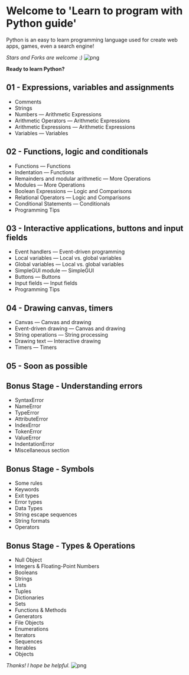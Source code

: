 # Welcome to 'Learn to program with Python guide'
Python is an easy to learn programming language used for create web apps, games, even a search engine!

*Stars and Forks are welcome :)*
![png](python-logo.png)

**Ready to learn Python?**

01 - Expressions, variables and assignments
-------
- Comments
- Strings
- Numbers — Arithmetic Expressions
- Arithmetic Operators — Arithmetic Expressions
- Arithmetic Expressions — Arithmetic Expressions
- Variables — Variables

02 - Functions, logic and conditionals
-------
- Functions — Functions
- Indentation — Functions
- Remainders and modular arithmetic — More Operations
- Modules — More Operations
- Boolean Expressions — Logic and Comparisons
- Relational Operators — Logic and Comparisons
- Conditional Statements — Conditionals
- Programming Tips

03 - Interactive applications, buttons and input fields
-------
- Event handlers — Event-driven programming
- Local variables — Local vs. global variables
- Global variables — Local vs. global variables
- SimpleGUI module — SimpleGUI
- Buttons — Buttons
- Input fields — Input fields
- Programming Tips

04 - Drawing canvas, timers
-------
- Canvas — Canvas and drawing
- Event-driven drawing — Canvas and drawing
- String operations — String processing
- Drawing text — Interactive drawing
- Timers — Timers

05 - Soon as possible
-------

Bonus Stage - Understanding errors
-------
- SyntaxError
- NameError
- TypeError
- AttributeError
- IndexError
- TokenError
- ValueError
- IndentationError
- Miscellaneous section

Bonus Stage - Symbols
-------
- Some rules
- Keywords
- Exit types
- Error types
- Data Types
- String escape sequences
- String formats
- Operators

Bonus Stage - Types & Operations
-------
- Null Object
- Integers & Floating-Point Numbers
- Booleans
- Strings
- Lists
- Tuples
- Dictionaries
- Sets
- Functions & Methods
- Generators
- File Objects
- Enumerations
- Iterators
- Sequences
- Iterables
- Objects



*Thanks! I hope be helpful.*
![png](monty-python-logo.png)